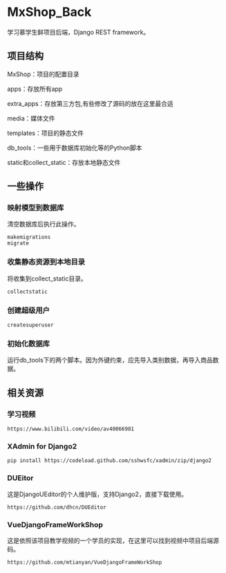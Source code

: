 # MxShop_Back
学习慕学生鲜项目后端，Django REST framework。
## 项目结构
MxShop：项目的配置目录

apps：存放所有app

extra_apps：存放第三方包,有些修改了源码的放在这里最合适

media：媒体文件

templates：项目的静态文件

db_tools：一些用于数据库初始化等的Python脚本

static和collect_static：存放本地静态文件
## 一些操作
### 映射模型到数据库
清空数据库后执行此操作。
```
makemigrations
migrate
```
### 收集静态资源到本地目录
将收集到collect_static目录。
```
collectstatic
```
### 创建超级用户
```
createsuperuser
```
### 初始化数据库
运行db_tools下的两个脚本。因为外键约束，应先导入类别数据，再导入商品数据。
## 相关资源
### 学习视频
```
https://www.bilibili.com/video/av40066981
```
### XAdmin for Django2
```
pip install https://codeload.github.com/sshwsfc/xadmin/zip/django2
```
### DUEitor
这是DjangoUEditor的个人维护版，支持Django2，直接下载使用。
```
https://github.com/dhcn/DUEditor
```
### VueDjangoFrameWorkShop
这是依照该项目教学视频的一个学员的实现，在这里可以找到视频中项目后端源码。
```
https://github.com/mtianyan/VueDjangoFrameWorkShop
```
